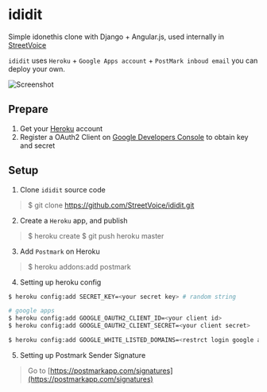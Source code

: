 ididit
======

Simple idonethis clone with Django + Angular.js, used internally in [StreetVoice](http://streetvoice.com/)

`ididit` uses `Heroku` + `Google Apps account` + `PostMark inboud email` you can deploy your own.

![Screenshot](https://raw.github.com/StreetVoice/ididit/master/docs/images/screenshot.png)


Prepare
----------

1. Get your [Heroku](http://heroku.com/) account
2. Register a OAuth2 Client on [Google Developers Console](https://console.developers.google.com/project) to obtain key and secret


Setup
------------

1. Clone `ididit` source code

> $ git clone https://github.com/StreetVoice/ididit.git


2. Create a `Heroku` app, and publish

> $ heroku create <your-app-name>
> $ git push heroku master

3. Add `Postmark` on Heroku

> $ heroku addons:add postmark

4. Setting up heroku config


```sh
$ heroku config:add SECRET_KEY=<your secret key> # random string

# google apps
$ heroku config:add GOOGLE_OAUTH2_CLIENT_ID=<your client id>
$ heroku config:add GOOGLE_OAUTH2_CLIENT_SECRET=<your client secret>

$ heroku config:add GOOGLE_WHITE_LISTED_DOMAINS=<restrct login google apps domain>
```

5. Setting up Postmark Sender Signature

> Go to [https://postmarkapp.com/signatures](https://postmarkapp.com/signatures)
